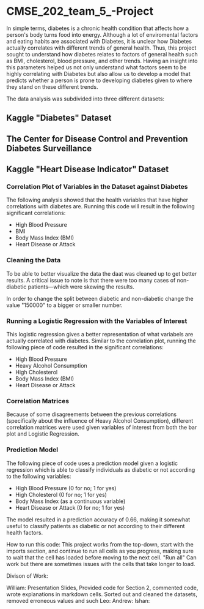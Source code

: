 # CMSE_202_team_5_-Project

In simple terms, diabetes is a chronic health condition that affects how a person's body turns food into energy. Although a lot of enviromental factors and eating habits are associated with Diabetes, it is unclear how Diabetes actually correlates with different trends of general health. Thus, this project sought to understand how diabetes relates to factors of general health such as BMI, cholesterol, blood pressure, and other trends. Having an insight into this parameters helped us not only understand what factors seem to be highly correlating with Diabetes but also allow us to develop a model that predicts whether a person is prone to developing diabetes given to where they stand on these different trends. 



The data analysis was subdivided into three different datasets:


## Kaggle "Diabetes" Dataset




## The Center for Disease Control and Prevention Diabetes Surveillance



## Kaggle "Heart Disease Indicator" Dataset

### Correlation Plot of Variables in the Dataset against Diabetes
The following analysis showed that the health variables that have higher correlations with diabetes are. Running this code will result in the following significant correlations:

- High Blood Pressure
- BMI
- Body Mass Index (BMI)
- Heart Disease or Attack

### Cleaning the Data
To be able to better visualize the data the daat was cleaned up to get better results. A critical issue to note is that there were too many cases of non-diabetic patients—which were skewing the results. 

In order to change the split between diabetic and non-diabetic change the value "150000" to a bigger or smaller number.

### Running a Logistic Regression with the Variables of Interest
This logistic regression gives a better representation of what variabels are actually correlated with diabetes. Similar to the correlation plot, running the following piece of code resulted in the significant correlations:

- High Blood Pressure
- Heavy Alcohol Consumption
- High Cholesterol
- Body Mass Index (BMI)
- Heart Disease or Attack

### Correlation Matrices
Because of some disagreements between the previous correlations (specifically about the influence of Heavy Alcohol Consumption), different correlation matrices were used given variables of interest from both the bar plot and Logistic Regression. 


### Prediction Model
The following piece of code uses a prediction model given a logistic regression which is able to classify individuals as diabetic or not according to the following variables:

- High Blood Pressure (0 for no; 1 for yes)
- High Cholesterol (0 for no; 1 for yes)
- Body Mass Index (as a continuous variable)
- Heart Disease or Attack (0 for no; 1 for yes)


The model resulted in a prediction accuracy of 0.66, making it somewhat useful to classify patients as diabetic or not according to their different health factors.


How to run this code: This project works from the top-down, start with the imports section, and continue to run all cells as you progress, making sure to wait that the cell has loaded before moving to the next cell. "Run all" Can work but there are sometimes issues with the cells that take longer to load.


Divison of Work: 

William: Presentation Slides, Provided code for Section 2, commented code, wrote explanations in markdown cells. Sorted out and cleaned the datasets, removed erroneous values and such
Leo:
Andrew:
Ishan:















